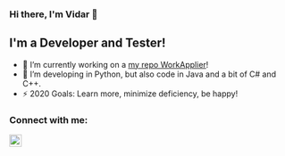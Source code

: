 ### Hi there, I'm Vidar 👋

## I'm a Developer and Tester!
- 🔭 I’m currently working on a [my repo WorkApplier][workapplier]!
- 🌱 I’m developing in Python, but also code in Java and a bit of C# and C++.
- ⚡ 2020 Goals: Learn more, minimize deficiency, be happy!

### Connect with me:
[<img align="left" alt="codeSTACKr | LinkedIn" width="22px" src="https://cdn.jsdelivr.net/npm/simple-icons@v3/icons/linkedin.svg" />][linkedin]

[linkedin]: https://www.linkedin.com/in/vidar-zingmark-29a353186/
[workapplier]: https://github.com/Vodrech/WorkApplier
